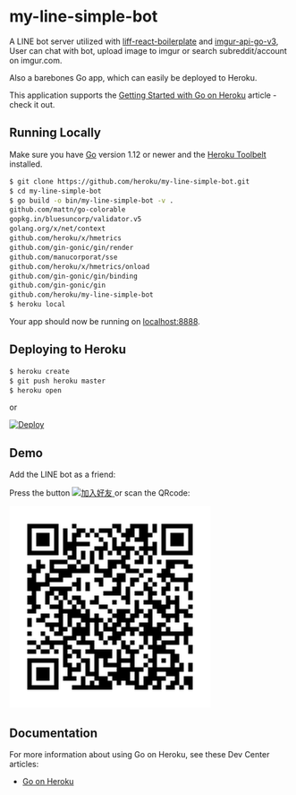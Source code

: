 # my-line-simple-bot

A LINE bot server utilized with [liff-react-boilerplate](https://github.com/BensonLiao/liff-react-boilerplate) and
[imgur-api-go-v3](https://github.com/BensonLiao/imgur-api-go-v3),
User can chat with bot, upload image to imgur or search
subreddit/account on imgur.com.

Also a barebones Go app, which can easily be deployed to Heroku.

This application supports the [Getting Started with Go on Heroku](https://devcenter.heroku.com/articles/getting-started-with-go) article - check it out.

## Running Locally

Make sure you have [Go](http://golang.org/doc/install) version 1.12 or newer and the [Heroku Toolbelt](https://toolbelt.heroku.com/) installed.

```sh
$ git clone https://github.com/heroku/my-line-simple-bot.git
$ cd my-line-simple-bot
$ go build -o bin/my-line-simple-bot -v .
github.com/mattn/go-colorable
gopkg.in/bluesuncorp/validator.v5
golang.org/x/net/context
github.com/heroku/x/hmetrics
github.com/gin-gonic/gin/render
github.com/manucorporat/sse
github.com/heroku/x/hmetrics/onload
github.com/gin-gonic/gin/binding
github.com/gin-gonic/gin
github.com/heroku/my-line-simple-bot
$ heroku local
```

Your app should now be running on [localhost:8888](http://localhost:8888/).

## Deploying to Heroku

```sh
$ heroku create
$ git push heroku master
$ heroku open
```

or

[![Deploy](https://www.herokucdn.com/deploy/button.png)](https://heroku.com/deploy)

## Demo

Add the LINE bot as a friend:

Press the button
<a href="http://nav.cx/3tDhraO" target="_blank" rel="noopener noreferrer">
<img src="https://scdn.line-apps.com/n/line_add_friends/btn/zh-Hant.png" alt="加入好友" height="36" border="0">
</a>
or scan the QRcode:

<img src="static/my-line-bot.png" alt="reactToPost" width="360" height="360">

## Documentation

For more information about using Go on Heroku, see these Dev Center articles:

- [Go on Heroku](https://devcenter.heroku.com/categories/go)
